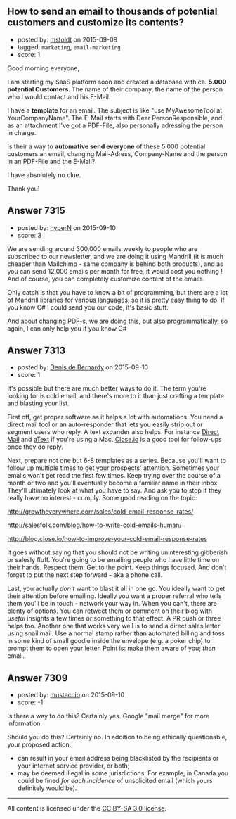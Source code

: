 ## How to send an email to thousands of potential customers and customize its contents?

- posted by: [mstoldt](https://stackexchange.com/users/3543049/mstoldt) on 2015-09-09
- tagged: `marketing`, `email-marketing`
- score: 1

Good morning everyone,

I am starting my SaaS platform soon and created a database with ca. **5.000 potential Customers**. The name of their company, the name of the person who I would contact and his E-Mail.

I have a **template** for an email. The subject is like "use MyAwesomeTool at YourCompanyName". The E-Mail starts with Dear PersonResponsible, and as an attachment I've got a PDF-File, also personally adressing the person in charge. 

Is their a way to **automative send everyone** of these 5.000 potential customers an email, changing Mail-Adress, Company-Name and the person in an PDF-File and the E-Mail?

I have absolutely no clue. 

Thank you!


## Answer 7315

- posted by: [hyperN](https://stackexchange.com/users/1342945/hypern) on 2015-09-10
- score: 3

We are sending around 300.000 emails weekly to people who are subscribed to our newsletter, and we are doing it using Mandrill (it is much cheaper than Mailchimp - same company is behind both products), and as you can send 12.000 emails per month for free, it would cost you nothing ! And of course, you can completely customize content of the emails

Only catch is that you have to know a bit of programming, but there are a lot of Mandrill libraries for various languages, so it is pretty easy thing to do. If you know C# I could send you our code, it's basic stuff.

And about changing PDF-s, we are doing this, but also programmatically, so again, I can only help you if you know C# 


## Answer 7313

- posted by: [Denis de Bernardy](https://stackexchange.com/users/182468/denis-de-bernardy) on 2015-09-10
- score: 1

It's possible but there are much better ways to do it. The term you're looking for is cold email, and there's more to it than just crafting a template and blasting your list.

First off, get proper software as it helps a lot with automations. You need a direct mail tool or an auto-responder that lets you easily strip out or segment users who reply. A text expander also helps. For instance [Direct Mail](http://directmailmac.com) and [aText](http://www.trankynam.com/atext/) if you're using a Mac. [Close.io](https://close.io) is a good tool for follow-ups once they do reply.

Next, prepare not one but 6-8 templates as a series. Because you'll want to follow up multiple times to get your prospects' attention. Sometimes your emails won't get read the first few times. Keep trying over the course of a month or two and you'll eventually become a familiar name in their inbox. They'll ultimately look at what you have to say. And ask you to stop if they really have no interest - comply. Some good reading on the topic:

http://growtheverywhere.com/sales/cold-email-response-rates/

http://salesfolk.com/blog/how-to-write-cold-emails-human/

http://blog.close.io/how-to-improve-your-cold-email-response-rates

It goes without saying that you should not be writing uninteresting gibberish or salesly fluff. You're going to be emailing people who have little time on their hands. Respect them. Get to the point. Keep things focused. And don't forget to put the next step forward - aka a phone call.

Last, you actually _don't_ want to blast it all in one go. You ideally want to get their attention before emailing. Ideally you want a proper referral who tells them you'll be in touch - network your way in. When you can't, there are plenty of options. You can retweet them or comment on their blog with *useful* insights a few times or something to that effect. A PR push or three helps too. Another one that works very well is to send a direct sales letter using snail mail. Use a normal stamp rather than automated billing and toss in some kind of small goodie inside the envelope (e.g. a poker chip) to prompt them to open your letter. Point is: make them aware of you; *then* email.


## Answer 7309

- posted by: [mustaccio](https://stackexchange.com/users/1270839/mustaccio) on 2015-09-10
- score: -1

Is there a way to do this? Certainly yes. Google "mail merge" for more information.

Should you do this? Certainly no. In addition to being ethically questionable, your proposed action:

- can result in your email address being blacklisted by the recipients or your internet service provider, or both;
- may be deemed illegal in some jurisdictions. For example, in Canada you could be fined _for each incidence_ of unsolicited email (which yours definitely would be).



---

All content is licensed under the [CC BY-SA 3.0 license](https://creativecommons.org/licenses/by-sa/3.0/).
